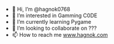 - 👋 Hi, I’m @hagnok0768
- 👀 I’m interested in Gamming C0DE
- 🌱 I’m currently learning Pygame
- 💞️ I’m looking to collaborate on ???
- 📫 How to reach me www.hagnok.com

<!---
hagnok0768/hagnok0768 is a ✨ special ✨ repository because its `README.md` (this file) appears on your GitHub profile.
You can click the Preview link to take a look at your changes.
--->
